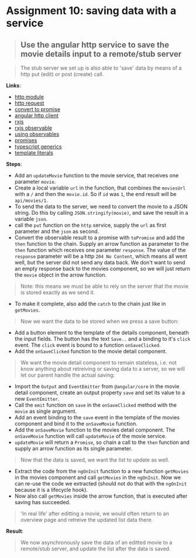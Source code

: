 Assignment 10: saving data with a service
==============================================

> ## Use the angular http service to save the movie details input to a remote/stub server

> The stub server we set up is also able to 'save' data by means of a http put (edit) or post (create) call.

**Links**:
- [http module](https://angular-2-training-book.rangle.io/handout/http/)
- [http request](https://angular-2-training-book.rangle.io/handout/http/making_requests.html)
- [convert to promise](https://angular-2-training-book.rangle.io/handout/http/requests_as_promises.html)
- [angular http client](https://angular.io/docs/ts/latest/guide/server-communication.html)
- [rxjs](http://reactivex.io/rxjs/manual/overview.html#introduction)
- [rxjs observable](http://reactivex.io/documentation/observable.html)
- [using observables](https://angular-2-training-book.rangle.io/handout/observables/using_observables.html)
- [promises](https://developer.mozilla.org/en/docs/Web/JavaScript/Reference/Global_Objects/Promise)
- [typescript generics](https://www.typescriptlang.org/docs/handbook/generics.html)
- [template literals](https://developers.google.com/web/updates/2015/01/ES6-Template-Strings)

**Steps**:
- Add an `updateMovie` function to the movie service, that receives one parameter `movie`.
- Create a local variable `url` in the function, that combines the `moviesUrl` with a `/` and then the `movie.id`. So if `id` was `1`, the end result will be `api/movies/1`.
- To send the data to the server, we need to convert the movie to a JSON string. Do this by calling `JSON.stringify(movie)`, and save the result in a variable `json`.
- call the `put` function on the `http` service, supply the `url` as first parameter and the `json` as second.
- Convert the observable result to a promise with `toPromise` and add the `then` function to the chain. Supply an arrow function as parameter to the `then` function which receives one parameter `response`. The value of the `response` parameter will be a http `204 No Content`, which means all went well, but the server did not send any data back. We don't want to send an empty response back to the movies component, so we will just return the `movie` object in the arrow function.
> Note: this means we must be able to rely on the server that the movie is stored exactly as we send it.
- To make it complete, also add the `catch` to the chain just like in `getMovies`.

> Now we want the data to be stored when we press a save button:
- Add a button element to the template of the details component, beneath the input fields. The button has the text `Save..` and a binding to it's `click` event. The `click` event is bound to a function `onSaveClicked`.
- Add the `onSaveClicked` function to the movie detail component.
> We want the movie detail component to remain stateless, i.e. not know anything about retreiving or saving data to a server, so we will let our parent handle the actual saving:
- Import the `Output` and `EventEmitter` from `@angular/core` in the movie detail component, create an output property `save` and set its value to a new `EventEmitter`.
- Call the `emit` function on `save` in the `onSaveClicked` method with the `movie` as single argument.
- Add an event binding to the `save` event in the template of the movies component and bind it to the `onSaveMovie` function.
 - Add the `onSaveMovie` function to the movies detail component. The `onSaveMovie` function will call `updateMovie` of the movie service.
 - `updateMovie` will return a `Promise`, so chain a call to the `then` function and supply an arrow function as its single parameter.
 > Now that the data is saved, we want the list to update as well.
 - Extract the code from the `ngOnInit` function to a new function `getMovies` in the movies component and call `getMovies` in the `ngOnInit`. Now we can re-use the code we extracted (should not do that with the `ngOnInit` because it is a lifecycle hook). 
- Now also call `getMovies` inside the arrow function, that is executed after saving has succeeded.
 > 'In real life' after editting a movie, we would often return to an overview page and retreive the updated list data there.

**Result**:
> We now asynchronously save the data of an editted movie to a remote/stub server, and update the list after the data is saved.